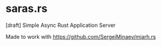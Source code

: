 # saras.rs
[draft] Simple Async Rust Application Server

Made to work with https://github.com/SergeiMinaev/miarh.rs
